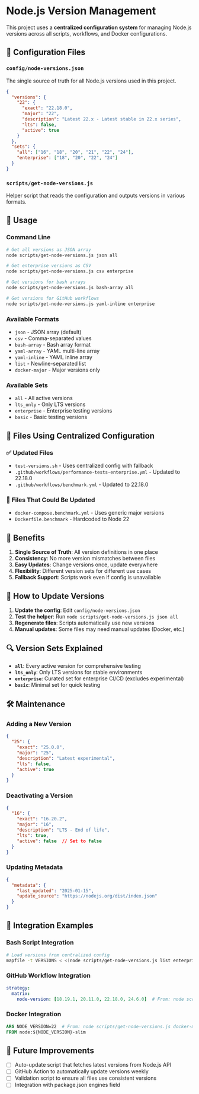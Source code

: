 # Node.js Version Management

This project uses a **centralized configuration system** for managing Node.js versions across all scripts, workflows, and Docker configurations.

## 📁 Configuration Files

### `config/node-versions.json`
The single source of truth for all Node.js versions used in this project.

```json
{
  "versions": {
    "22": {
      "exact": "22.18.0",
      "major": "22",
      "description": "Latest 22.x - Latest stable in 22.x series",
      "lts": false,
      "active": true
    }
  },
  "sets": {
    "all": ["16", "18", "20", "21", "22", "24"],
    "enterprise": ["18", "20", "22", "24"]
  }
}
```

### `scripts/get-node-versions.js`
Helper script that reads the configuration and outputs versions in various formats.

## 🔧 Usage

### Command Line
```bash
# Get all versions as JSON array
node scripts/get-node-versions.js json all

# Get enterprise versions as CSV
node scripts/get-node-versions.js csv enterprise

# Get versions for bash arrays
node scripts/get-node-versions.js bash-array all

# Get versions for GitHub workflows
node scripts/get-node-versions.js yaml-inline enterprise
```

### Available Formats
- `json` - JSON array (default)
- `csv` - Comma-separated values
- `bash-array` - Bash array format
- `yaml-array` - YAML multi-line array
- `yaml-inline` - YAML inline array
- `list` - Newline-separated list
- `docker-major` - Major versions only

### Available Sets
- `all` - All active versions
- `lts_only` - Only LTS versions  
- `enterprise` - Enterprise testing versions
- `basic` - Basic testing versions

## 📂 Files Using Centralized Configuration

### ✅ Updated Files
- `test-versions.sh` - Uses centralized config with fallback
- `.github/workflows/performance-tests-enterprise.yml` - Updated to 22.18.0
- `.github/workflows/benchmark.yml` - Updated to 22.18.0

### 🔄 Files That Could Be Updated
- `docker-compose.benchmark.yml` - Uses generic major versions
- `Dockerfile.benchmark` - Hardcoded to Node 22

## 🚀 Benefits

1. **Single Source of Truth**: All version definitions in one place
2. **Consistency**: No more version mismatches between files
3. **Easy Updates**: Change versions once, update everywhere
4. **Flexibility**: Different version sets for different use cases
5. **Fallback Support**: Scripts work even if config is unavailable

## 📝 How to Update Versions

1. **Update the config**: Edit `config/node-versions.json`
2. **Test the helper**: Run `node scripts/get-node-versions.js json all`
3. **Regenerate files**: Scripts automatically use new versions
4. **Manual updates**: Some files may need manual updates (Docker, etc.)

## 🔍 Version Sets Explained

- **`all`**: Every active version for comprehensive testing
- **`lts_only`**: Only LTS versions for stable environments
- **`enterprise`**: Curated set for enterprise CI/CD (excludes experimental)
- **`basic`**: Minimal set for quick testing

## 🛠 Maintenance

### Adding a New Version
```json
{
  "25": {
    "exact": "25.0.0",
    "major": "25", 
    "description": "Latest experimental",
    "lts": false,
    "active": true
  }
}
```

### Deactivating a Version
```json
{
  "16": {
    "exact": "16.20.2",
    "major": "16",
    "description": "LTS - End of life",
    "lts": true,
    "active": false  // Set to false
  }
}
```

### Updating Metadata
```json
{
  "metadata": {
    "last_updated": "2025-01-15",
    "update_source": "https://nodejs.org/dist/index.json"
  }
}
```

## 🔗 Integration Examples

### Bash Script Integration
```bash
# Load versions from centralized config
mapfile -t VERSIONS < <(node scripts/get-node-versions.js list enterprise)
```

### GitHub Workflow Integration
```yaml
strategy:
  matrix:
    node-version: [18.19.1, 20.11.0, 22.18.0, 24.6.0]  # From: node scripts/get-node-versions.js yaml-inline enterprise
```

### Docker Integration
```dockerfile
ARG NODE_VERSION=22  # From: node scripts/get-node-versions.js docker-major | head -1
FROM node:${NODE_VERSION}-slim
```

## 🎯 Future Improvements

- [ ] Auto-update script that fetches latest versions from Node.js API
- [ ] GitHub Action to automatically update versions weekly
- [ ] Validation script to ensure all files use consistent versions
- [ ] Integration with package.json engines field
